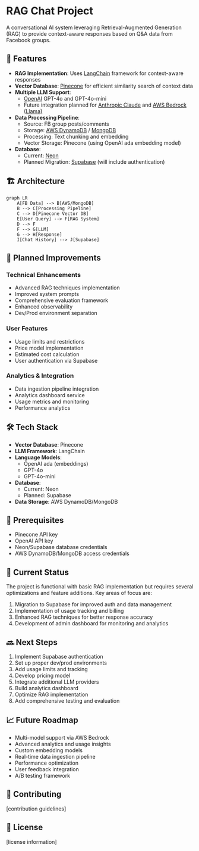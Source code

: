 # RAG Chat Project

A conversational AI system leveraging Retrieval-Augmented Generation (RAG) to provide context-aware responses based on Q&A data from Facebook groups.

## 🌟 Features

- **RAG Implementation**: Uses [LangChain](https://langchain.com/) framework for context-aware responses
- **Vector Database**: [Pinecone](https://www.pinecone.io/) for efficient similarity search of context data
- **Multiple LLM Support**: 
  - [OpenAI](https://openai.com/) GPT-4o and GPT-4o-mini
  - Future integration planned for [Anthropic Claude](https://www.anthropic.com/products/claude-3-sonnet) and [AWS Bedrock (Llama)](https://aws.amazon.com/bedrock/)
- **Data Processing Pipeline**:
  - Source: FB group posts/comments
  - Storage: [AWS DynamoDB](https://aws.amazon.com/dynamodb/) / [MongoDB](https://www.mongodb.com/)
  - Processing: Text chunking and embedding
  - Vector Storage: Pinecone (using OpenAI ada embedding model)
- **Database**: 
  - Current: [Neon](https://neon.tech/)
  - Planned Migration: [Supabase](https://supabase.com/) (will include authentication)

## 🏗️ Architecture

```mermaid
graph LR
    A[FB Data] --> B[AWS/MongoDB]
    B --> C[Processing Pipeline]
    C --> D[Pinecone Vector DB]
    E[User Query] --> F[RAG System]
    D --> F
    F --> G[LLM]
    G --> H[Response]
    I[Chat History] --> J[Supabase]
```

## 🚀 Planned Improvements

### Technical Enhancements
- Advanced RAG techniques implementation
- Improved system prompts
- Comprehensive evaluation framework
- Enhanced observability
- Dev/Prod environment separation

### User Features
- Usage limits and restrictions
- Price model implementation
- Estimated cost calculation
- User authentication via Supabase

### Analytics & Integration
- Data ingestion pipeline integration
- Analytics dashboard service
- Usage metrics and monitoring
- Performance analytics

## 🛠️ Tech Stack

- **Vector Database**: Pinecone
- **LLM Framework**: LangChain
- **Language Models**:
  - OpenAI ada (embeddings)
  - GPT-4o
  - GPT-4o-mini
- **Database**: 
  - Current: Neon
  - Planned: Supabase
- **Data Storage**: AWS DynamoDB/MongoDB

## 📝 Prerequisites

- Pinecone API key
- OpenAI API key
- Neon/Supabase database credentials
- AWS DynamoDB/MongoDB access credentials

## 🔄 Current Status

The project is functional with basic RAG implementation but requires several optimizations and feature additions. Key areas of focus are:

1. Migration to Supabase for improved auth and data management
2. Implementation of usage tracking and billing
3. Enhanced RAG techniques for better response accuracy
4. Development of admin dashboard for monitoring and analytics

## 🔜 Next Steps

1. Implement Supabase authentication
2. Set up proper dev/prod environments
3. Add usage limits and tracking
4. Develop pricing model
5. Integrate additional LLM providers
6. Build analytics dashboard
7. Optimize RAG implementation
8. Add comprehensive testing and evaluation

## 📈 Future Roadmap

- Multi-model support via AWS Bedrock
- Advanced analytics and usage insights
- Custom embedding models
- Real-time data ingestion pipeline
- Performance optimization
- User feedback integration
- A/B testing framework

## 🤝 Contributing

[contribution guidelines]

## 📄 License

[license information]